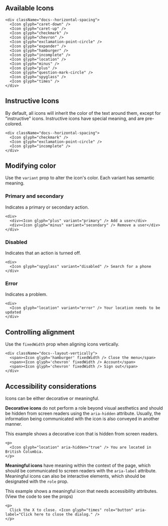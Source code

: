 ## Available Icons

```
<div className="docs--horizontal-spacing">
  <Icon glyph="caret-down" />
  <Icon glyph="caret-up" />
  <Icon glyph="checkmark" />
  <Icon glyph="chevron" />
  <Icon glyph="exclamation-point-circle" />
  <Icon glyph="expander" />
  <Icon glyph="hamburger" />
  <Icon glyph="incomplete" />
  <Icon glyph="location" />
  <Icon glyph="minus" />
  <Icon glyph="plus" />
  <Icon glyph="question-mark-circle" />
  <Icon glyph="spyglass" />
  <Icon glyph="times" />
</div>
```

## Instructive Icons

By default, all icons will inherit the color of the text around them, except for "instructive" icons. Instructive icons
have special meaning, and are pre-colored.

```
<div className="docs--horizontal-spacing">
  <Icon glyph="checkmark" />
  <Icon glyph="exclamation-point-circle" />
  <Icon glyph="incomplete" />
</div>
```

## Modifying color

Use the `variant` prop to alter the icon's color. Each variant has semantic meaning.


### Primary and secondary

Indicates a primary or secondary action.

```
<div>
  <div><Icon glyph="plus" variant="primary" /> Add a user</div>
  <div><Icon glyph="minus" variant="secondary" /> Remove a user</div>
</div>
```

### Disabled

Indicates that an action is turned off.

```
<div>
  <Icon glyph="spyglass" variant="disabled" /> Search for a phone
</div>
```

### Error

Indicates a problem.

```
<div>
  <Icon glyph="location" variant="error" /> Your location needs to be updated
</div>
```

## Controlling alignment

Use the `fixedWidth` prop when aligning icons vertically.

```
<div className="docs--layout-vertically">
  <span><Icon glyph='hamburger' fixedWidth /> Close the menu</span>
  <span><Icon glyph='chevron' fixedWidth /> Account</span>
  <span><Icon glyph='chevron' fixedWidth /> Sign out</span>
</div>
```

## Accessibility considerations

Icons can be either decorative or meaningful.

**Decorative icons** do not perform a role beyond visual aesthetics and should be hidden from screen readers using the
`aria-hidden` attribute. Usually, the information being communicated with the icon is also conveyed in another manner.

This example shows a decorative icon that is hidden from screen readers.

```
<p>
  <Icon glyph="location" aria-hidden="true" /> You are located in British Columbia.
</p>
```

**Meaningful icons** have meaning within the context of the page, which should be communicated to screen readers with the
`aria-label` attribute. Meaningful icons can also be interactive elements, which should be designated with
the `role` prop.

This example shows a meaningful icon that needs accessibility attributes. (View the code to see the props)

```
<p>
  Click the X to close. <Icon glyph="times" role="button" aria-label="Click here to close the dialog." />
</p>
```
